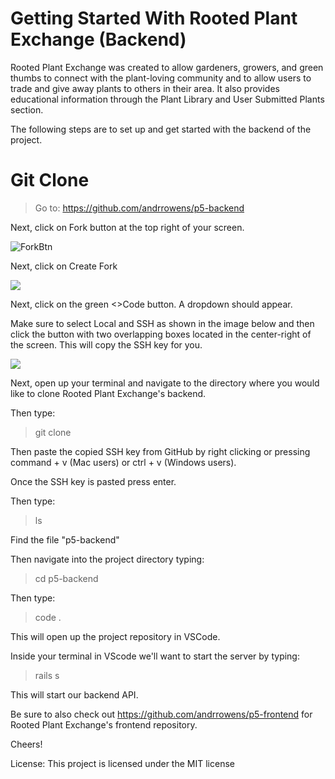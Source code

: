 # Getting Started With Rooted Plant Exchange (Backend)

Rooted Plant Exchange was created to allow gardeners, growers, and green thumbs to connect with the plant-loving community and to allow users to trade and give away plants to others in their area. It also provides educational information through the Plant Library and User Submitted Plants section.

The following steps are to set up and get started with the backend of the project.

# Git Clone

> Go to:  https://github.com/andrrowens/p5-backend

Next, click on Fork button at the top right of your screen.

![ForkBtn](https://www.earthdatascience.org/images/earth-analytics/git-version-control/githubguides-bootcamp-fork.png)

Next, click on Create Fork

![](https://github.com/jccaropino7786/legendary-phase1-project/blob/main/images%20and%20gifs/create%20fork.PNG?raw=true)

Next, click on the green <>Code button. A dropdown should appear. 

Make sure to select Local and SSH as shown in the image below and then click the button with two overlapping boxes located in the center-right of the screen. This will copy the SSH key for you.

![](https://i.imgur.com/NYWwEYK.png)

Next, open up your terminal and navigate to the directory where you would like to clone Rooted Plant Exchange's backend.

Then type: 

> git clone

Then paste the copied SSH key from GitHub by right clicking or pressing command + v (Mac users) or ctrl + v (Windows users).

Once the SSH key is pasted press enter.

Then type:

> ls

Find the file "p5-backend"

Then navigate into the project directory typing:

> cd p5-backend


Then type:

> code .

This will open up the project repository in VSCode.

Inside your terminal in VScode we'll want to start the server by typing:

> rails s

This will start our backend API.

Be sure to also check out https://github.com/andrrowens/p5-frontend for Rooted Plant Exchange's frontend repository.

Cheers!

License: This project is licensed under the MIT license